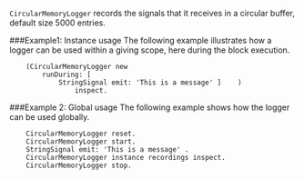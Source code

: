 `CircularMemoryLogger` records the signals that it receives in a circular buffer, default size 5000 entries.

###Example1: Instance usage
The following example illustrates how a logger can be used within a giving scope, here during the block execution. 
```
	(CircularMemoryLogger new 
		runDuring: [ 
			StringSignal emit: 'This is a message' ]	)
				inspect.
```

###Example 2: Global usage
The following example shows how the logger can be used globally. 

```
	CircularMemoryLogger reset.
	CircularMemoryLogger start.
	StringSignal emit: 'This is a message' .
	CircularMemoryLogger instance recordings inspect.
	CircularMemoryLogger stop.
```